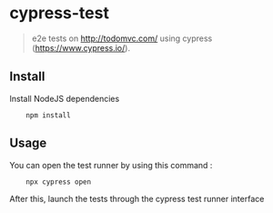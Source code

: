 # cypress-test

> e2e tests on http://todomvc.com/ using cypress (https://www.cypress.io/). 

## Install

Install NodeJS dependencies

		npm install

## Usage

You can open the test runner by using this command : 

		npx cypress open

After this, launch the tests through the cypress test runner interface
